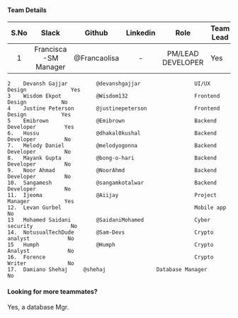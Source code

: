 #### Team Details
| S.No | Slack                 |   Github    | Linkedin |            Role            | Team Lead |
|:----:|:---------------------:|:-----------:|:--------:|:--------------------------:|-----------|
|   1  | Francisca -SM Manager |@Francaolisa |     -    |      PM/LEAD DEVELOPER     |   Yes     |
    2    Devansh Gajjar         @devanshgajjar                 UI/UX Design              Yes
    3    Wisdom Ekpot           @Wisdom132                     Frontend Design           No
    4    Justine Peterson       @justinepeterson               Frontend Design           Yes
    5    Emibrown               @Emibrown                      Backend Developer         Yes
    6.   Hussu                  @dhakal0kushal                 Backend Developer         No
    7.   Melody Daniel          @melodyogonna                  Backend Developer         No
    8.   Mayank Gupta           @bong-o-hari                   Backend Developer         No
    9.   Noor Ahmad             @NoorAhmd                      Backend Developer         No
    10.  Sangamesh              @sangamkotalwar                Backend Developer         No
    11.  Ijeoma                 @Aiijay                        Project Manager           Yes
    12.  Levan Gurbel                                          Mobile app                No
    13   Mohamed Saidani        @SaidaniMohamed                Cyber security            No
    14.  NotusualTechDude       @Sam-Devs                      Crypto analyst            No
    15   Humph                  @Humph                         Crypto Analyst            No
    16.  Forence                                               Crypto Writer             No
    17.  Damiano Shehaj		@shehaj			       Database Manager		 No
		


#### Looking for more teammates?
Yes, a database Mgr.
